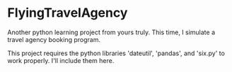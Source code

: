 # FlyingTravelAgency
Another python learning project from yours truly. This time, I simulate a travel agency booking program.

This project requires the python libraries 'dateutil', 'pandas', and 'six.py' to work properly. I'll include them here.
